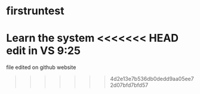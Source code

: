 # firstruntest
 Learn the system
<<<<<<< HEAD
edit in VS 9:25
=======
file edited on github website
>>>>>>> 4d2e13e7b536db0dedd9aa05ee72d07bfd7bfd57
